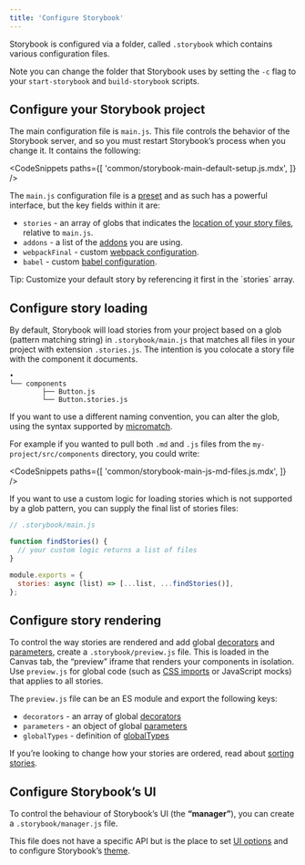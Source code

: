 ```yaml
---
title: 'Configure Storybook'
---
```


Storybook is configured via a folder, called `.storybook` which contains various configuration files.

<div class="aside">

Note you can change the folder that Storybook uses by setting the `-c` flag to your `start-storybook` and `build-storybook` scripts.

</div>

## Configure your Storybook project

The main configuration file is `main.js`. This file controls the behavior of the Storybook server, and so you must restart Storybook’s process when you change it. It contains the following:

<!-- prettier-ignore-start -->

<CodeSnippets
  paths={[
    'common/storybook-main-default-setup.js.mdx',
  ]}
/>

<!-- prettier-ignore-end -->

The `main.js` configuration file is a [preset](../addons/addon-types.md) and as such has a powerful interface, but the key fields within it are:

- `stories` - an array of globs that indicates the [location of your story files](#configure-story-loading), relative to `main.js`.
- `addons` - a list of the [addons](/addons) you are using.
- `webpackFinal` - custom [webpack configuration](./webpack.md#extending-storybooks-webpack-config).
- `babel` - custom [babel configuration](./babel.md).

<div class="aside">
  Tip: Customize your default story by referencing it first in the `stories` array.
</div>

## Configure story loading

By default, Storybook will load stories from your project based on a glob (pattern matching string) in `.storybook/main.js` that matches all files in your project with extension `.stories.js`. The intention is you colocate a story file with the component it documents.

```
•
└── components
        ├── Button.js
        └── Button.stories.js
```

If you want to use a different naming convention, you can alter the glob, using the syntax supported by [micromatch](https://github.com/micromatch/micromatch#extended-globbing).

For example if you wanted to pull both `.md` and `.js` files from the `my-project/src/components` directory, you could write:

<!-- prettier-ignore-start -->

<CodeSnippets
  paths={[
    'common/storybook-main-js-md-files.js.mdx',
  ]}
/>

<!-- prettier-ignore-end -->

If you want to use a custom logic for loading stories which is not supported by a glob pattern, you can supply the final list of stories files:

```js
// .storybook/main.js

function findStories() {
  // your custom logic returns a list of files
}

module.exports = {
  stories: async (list) => [...list, ...findStories()],
};
```


## Configure story rendering

To control the way stories are rendered and add global [decorators](../writing-stories/decorators.md#global-decorators) and [parameters](../writing-stories/parameters.md#global-parameters), create a `.storybook/preview.js` file. This is loaded in the Canvas tab, the “preview” iframe that renders your components in isolation. Use `preview.js` for global code (such as [CSS imports](../get-started/setup.md#render-component-styles) or JavaScript mocks) that applies to all stories.

The `preview.js` file can be an ES module and export the following keys:

- `decorators` - an array of global [decorators](../writing-stories/decorators.md#global-decorators)
- `parameters` - an object of global [parameters](../writing-stories/parameters.md#global-parameters)
- `globalTypes` - definition of [globalTypes](../essentials/toolbars-and-globals.md#global-types-and-the-toolbar-annotation)

If you’re looking to change how your stories are ordered, read about [sorting stories](../writing-stories/naming-components-and-hierarchy.md#sorting-stories).

## Configure Storybook’s UI

To control the behaviour of Storybook’s UI (the **“manager”**), you can create a `.storybook/manager.js` file.

This file does not have a specific API but is the place to set [UI options](./features-and-behavior.md) and to configure Storybook’s [theme](./theming.md).
